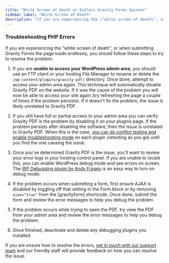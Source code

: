 ```yaml
---
title: "White Screen of Death or Endless Gravity Forms Spinner"
sidebar_label: "White Screen of Death"
description: "If you are experiencing the \"white screen of death\", or when submitting Gravity Forms the page loads endlessly you should follow these steps."
---
```


### Troubleshooting PHP Errors

If you are experiencing the "white screen of death", or when submitting Gravity Forms the page loads endlessly, you should follow these steps to try to resolve the problem:

1.  If you are **unable to access your WordPress admin area**, you should use an FTP client or your hosting File Manager to rename or delete the `/wp-content/plugins/gravity-pdf/` directory. Once done, attempt to access your admin area again. This technique will automatically disable Gravity PDF on the website. If it was the cause of the problem you will now be able to access your site again (try refreshing the page a couple of times if the problem persists). If it doesn't fix the problem, the issue is likely unrelated to Gravity PDF.

2.  If you still have full or partial access to your admin area you can verify Gravity PDF is the problem by disabling it on your plugins page. If the problem persists after disabling the software, then the issue is unrelated to Gravity PDF. When this is the case, [you can do conflict testing and enable troubleshooting mode](https://docs.gravityforms.com/conflict-testing-using-health-check-plugin/#enabling-the-troubleshooting-mode-for-gravity-forms-) on each plugin (retesting as you go) until you find the one causing the issue.

3.  Once you've determined Gravity PDF is the issue, you'll want to review your error logs in your hosting control panel. If you are unable to locate this, you can enable WordPress debug mode and see errors on screen. The [WP Debugging plugin by Andy Fragen](https://wordpress.org/plugins/wp-debugging/) is an easy way to turn on debug mode.

4.  If the problem occurs when submitting a form, first ensure AJAX is disabled by toggling off that setting in the Form block or by removing `ajax="true"` from the [gravityform] shortcode. Once done, submit the form and review the error messages to help you debug the problem.

5.  If the problem occurs while trying to open the PDF, try view the PDF from your admin area and review the error messages to help you debug the problem.

6.  Once finished, deactivate and delete any debugging plugins you installed.

If you are unsure how to resolve the errors, [get in touch with our support team](https://gravitypdf.com/support/) and our friendly staff will provide feedback on how you can resolve the issue.